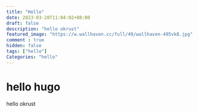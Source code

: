 ```yaml
---
title: "Hello"
date: 2023-03-28T11:04:02+08:00
draft: false
description: "hello okrust"
featured_image: "https://w.wallhaven.cc/full/49/wallhaven-495vk8.jpg"
comment : true
hidden: false
tags: ["hello"]
Categories: "hello"
---
```

# hello hugo

hello okrust
